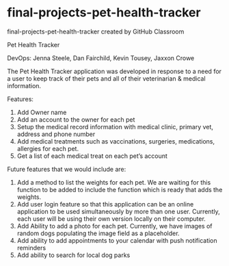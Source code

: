 # final-projects-pet-health-tracker
final-projects-pet-health-tracker created by GitHub Classroom

Pet Health Tracker

DevOps: Jenna Steele, Dan Fairchild, Kevin Tousey, Jaxxon Crowe

The Pet Health Tracker application was developed in response to a need for a user to keep track of their pets and all of their veterinarian & medical information.  

Features:
1) Add Owner name
2) Add an account to the owner for each pet
3) Setup the medical record information with medical clinic, primary vet, address and phone number
4) Add medical treatments such as vaccinations, surgeries, medications, allergies for each pet.
5) Get a list of each medical treat on each pet’s account


Future features that we would include are:
1) Add a method to list the weights for each pet.  We are waiting for this function to be added to include the function which is ready that adds the weights.
2) Add user login feature so that this application can be an online application to be used simultaneously by more than one user.  Currently, each user will be using their own version locally on their computer.
3) Add Ability to add a photo for each pet.  Currently, we have images of random dogs populating the image field as a placeholder.  
4) Add ability to add appointments to your calendar with push notification reminders
5) Add ability to search for local dog parks
